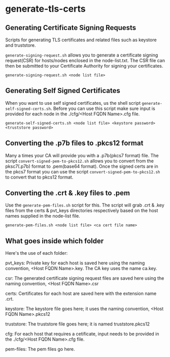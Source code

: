 # generate-tls-certs

## Generating Certificate Signing Requests
Scripts for generating TLS certificates and related files such as keystore and truststore.

`generate-signing-request.sh` allows you to generate a certificate signing request(CSR) for hosts/nodes enclosed in the node-list.txt. The CSR file can then be submitted to your Certificate Authority for signing your certificates.

`generate-signing-request.sh <node list file>`

## Generating Self Signed Certificates

When you want to use self signed certificates, us the shell script `generate-self-signed-certs.sh`. Before you can use this script make sure input is provided for each node in the ./cfg/\<Host FQDN Name\>.cfg file.

`generate-self-signed-certs.sh <node list file> <keystore password> <truststore password>`

## Converting the .p7b files to .pkcs12 format
Many a times your CA will provide you with a .p7b(pkcs7 format) file. The script `convert-signed-pem-to-pkcs12.sh` allows you to convert from the pksc7(.p7b) format to .pem(base64 format). Once the signed certs are in the pkcs7 format you can use the script `convert-signed-pem-to-pkcs12.sh` to convert that to pkcs12 format.

## Converting the .crt & .key files to .pem
Use the `generate-pem-files.sh` script for this. The script will grab .crt & .key files from the certs & pvt_keys directories respectively based on the host names supplied in the node-list file.

`generate-pem-files.sh <node list file> <ca cert file name>`

## What goes inside which folder
Here's the use of each folder:

pvt_keys: Private key for each host is saved here using the naming convention, \<Host FQDN Name\>.key. The CA key uses the name ca.key.

csr: The generated certificate signing request files are saved here using the naming convention, \<Host FQDN Name\>.csr

certs: Certificates for each host are saved here with the extension name .crt.

keystore: The keystore file goes here; it uses the naming convention, \<Host FQDN Name\>.pkcs12

truststore: The truststore file goes here; it is named truststore.pkcs12

cfg: For each host that requires a cetificate, input needs to be provided in the ./cfg/\<Host FQDN Name\>.cfg file.

pem-files: The pem files go here.














